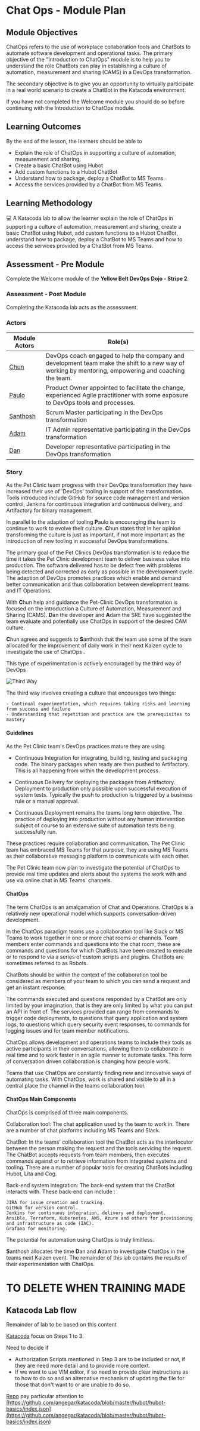 # Chat Ops - Module Plan

## Module Objectives

ChatOps refers to the use of workplace collaboration tools and ChatBots to automate software development and operational tasks. The primary objective of the "Introduction to ChatOps" module is to help you to understand the role ChatBots can play in establishing a culture of automation, measurement and sharing (CAMS) in a DevOps transformation.

The secondary objective is to give you an opportunity to virtually participate in a real world scenario to create a ChatBot in the Katacoda environment.

If you have not completed the Welcome module you should do so before continuing with the Introduction to ChatOps module.

## Learning Outcomes

By the end of the lesson, the learners should be able to

* Explain the role of ChatOps in supporting a culture of automation, measurement and sharing.
* Create a basic ChatBot using Hubot
* Add custom functions to a Hubot ChatBot
* Understand how to package, deploy a ChatBot to MS Teams.
* Access the services provided by a ChatBot from MS Teams.


## Learning Methodology

 :computer: A Katacoda lab to allow the learner explain the role of ChatOps in supporting a culture of automation, measurement and sharing, create a basic ChatBot using Hubot, add custom functions to a Hubot ChatBot, understand how to package, deploy a ChatBot to MS Teams and how to access the services provided by a ChatBot from MS Teams.

## Assessment - Pre Module

Complete the Welcome module of the **Yellow Belt DevOps Dojo - Stripe 2**.

### Assessment - Post Module

Completing the Katacoda lab acts as the assessment.

### Actors

| Module Actors                          | Role(s)                                                                    |
| -------------------------------------- | -------------------------------------------------------------------------- |
| [Chun](../story.md#chun-coach ":relative") | DevOps coach engaged to help the company and development team make the shift to a new way of working by mentoring, empowering and coaching the team. |
| [Paulo](../story.md#paulo-product-owner ":relative")       | Product Owner appointed to facilitate the change, experienced Agile practitioner with some exposure to DevOps tools and processes.             |
| [Santhosh](../story.md#santhosh-scrum-master ":relative") | Scrum Master participating in the DevOps transformation |
| [Adam](../story.md#adam-admin--site-reliability-engineer ":relative") | IT Admin representative participating in the DevOps transformation       |
| [Dan](../story.md#dan-developer ":relative")       | Developer representative participating in the DevOps transformation             |

### Story

As the Pet Clinic team progress with their DevOps transformation they have increased their use of 'DevOps' tooling in support of the transformation. Tools introduced include GitHub for source code management and version control, Jenkins for continuous integration and continuous delivery, and Artifactory for binary management.

In parallel to the adaption of tooling **P**aulo is encouraging the team to continue to work to evolve their culture. **C**hun states that in her opinion transforming the culture is just as important, if not more important as the introduction of new tooling in successful DevOps transformations.

The primary goal of the Pet Clinics DevOps transformation is to reduce the time it takes the Pet Clinic development team to deliver business value into production. The software delivered has to be defect free with problems being detected and corrected as early as possible in the development cycle. The adaption of DevOps promotes practices which enable and demand better communication and thus collaboration between development teams and IT Operations.

With **C**hun help and guidance the Pet-Clinic DevOps transformation is focused on the introduction a Culture of Automation, Measurement and Sharing (CAMS). **D**an the developer and **A**dam the SRE have suggested the team evaluate and potentially use ChatOps in support of the desired CAM culture.

**C**hun agrees and suggests to **S**anthosh that the team use some of the team allocated for the improvement of daily work in their next Kaizen cycle to investigate the use of ChatOps .

This type of experimentation is actively encouraged by the third way of DevOps 

![Third Way](../../assets/yellow-belt-devops-dojo-s2/chatops/third-way.png)

The third way involves creating a culture that encourages two things:

    - Continual experimentation, which requires taking risks and learning from success and failure
    - Understanding that repetition and practice are the prerequisites to mastery

#### Guidelines

As the Pet Clinic team's DevOps practices mature they are using

- Continuous Integration for integrating, building, testing and packaging code. The binary packages when ready are then pushed to Artifactory. This is all happening from within the development process.

- Continuous Delivery for deploying the packages from Artifactory. Deployment to production only possible upon successful execution of system tests. Typically the push to production is triggered by a business rule or a manual approval.

- Continuous Deployment remains the teams long term objective. The practice of deploying into production without any human intervention subject of course to an extensive suite of automation tests being successfully run.

These practices require collaboration and communication. The Pet Clinic team has embraced MS Teams for that purpose, they are using MS Teams as their collaborative messaging platform to communicate with each other.

The Pet Clinic team now plan to investigate the potential of ChatOps to provide real time updates and alerts about the systems the work with and use via online chat in MS Teams' channels.

#### ChatOps

The term ChatOps is an amalgamation of Chat and Operations. ChatOps is a relatively new operational model which supports conversation-driven development.

In the ChatOps paradigm teams use a collaboration tool like Slack or MS Teams to work together in one or more chat rooms or channels. Team members enter commands and questions into the chat room, these are commands and questions for which ChatBots have been created to execute or to respond to via a series of custom scripts and plugins. ChatBots are sometimes referred to as Robots.

ChatBots should be within the context of the collaboration tool be considered as members of your team to which you can send a request and get an instant response.

The commands executed and questions responded by a ChatBot are only limited by your imagination, that is they are only limited by what you can put an API in front of. The services provided can range from commands to trigger code deployments, to questions that query application and system logs, to questions which query security event responses, to commands for logging issues and for team member notifications.

ChatOps allows development and operations teams to include their tools as active participants in their conversations, allowing them to collaborate in real time and to work faster in an agile manner to automate tasks. This form of conversation driven collaboration is changing how people work.

Teams that use ChatOps are constantly finding new and innovative ways of automating tasks. With ChatOps, work is shared and visible to all in a central place the channel in the teams collaboration tool.

#### ChatOps Main Components

ChatOps is comprised of three main components.

Collaboration tool: The chat application used by the team to work in. There are a number of chat platforms including MS Teams and Slack.

ChatBot: In the teams' collaboration tool the ChatBot acts as the interlocutor between the person making the request and the tools servicing the request. The ChatBot accepts requests from team members, then executes commands against or to retrieve information from integrated systems and tooling. There are a number of popular tools for creating ChatBots including Hubot, Lita and Cog.

Back-end system integration: The back-end system that the ChatBot interacts with. These back-end can include :

    JIRA for issue creation and tracking.
    GitHub for version control.
    Jenkins for continuous integration, delivery and deployment.
    Ansible, Terraform, Kubernetes, AWS, Azure and others for provisioning and infrastructure as code (IAC).
    Grafana for monitoring.

The potential for automation using ChatOps is truly limitless.

**S**anthosh allocates the time **D**an and **A**dam to investigate ChatOps in the teams next Kaizen event. The remainder of this lab contains the results of their experimentation with ChatOps.

# TO DELETE WHEN TRAINING MADE
## Katacoda Lab flow

Remainder of lab to be based on this content

[Katacoda](https://katacoda.com/lgil/courses/hubot) focus on Steps 1 to 3. 

Need to decide if 

- Authorization Scripts mentioned in Step 3 are to be included or not, if they are need more detail and to provide more context.
- If we want to use VIM editor, if so need to provide clear instructions as to how to do so and an alternative mechanism of updating the file for those that don't want to or are unable to do so.



[Repo](https://github.com/angegar/katacoda) pay particular attention to [https://github.com/angegar/katacoda/blob/master/hubot/hubot-basics/index.json](https://github.com/angegar/katacoda/blob/master/hubot/hubot-basics/index.json)